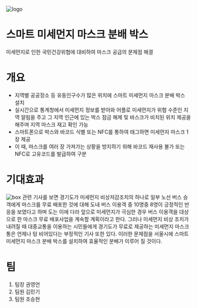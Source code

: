 ![logo](https://github.com/wjrmffldrhrl/hackathon/blob/master/Logo.png)

# 스마트 미세먼지 마스크 분배 박스
미세먼지로 인한 국민건강위협에 대비하여 마스크 공급의 문제점 해결

# 개요
- 지역별 공공장소 등 유동인구수가 많은 위치에 스마트 미세먼지 마스크 분배 박스 설치
- 실시간으로 통계청에서 미세먼지 정보를 받아와 어플로 미세먼지가 위험 수준인 지역 알림을 주고 그 지역 인근에 있는 박스 잠금 해제 및 바스크가 비치된 위치 제공을 해주며 지역 마스크 재고 확인 가능
- 스마트폰으로 박스와 바코드 식별 또는 NFC를 통하여 태그하면 미세먼지 마스크 1장 제공
- 이 때, 마스크를 여러 장 가져가는 상황을 방지하기 위해 바코드 재사용 불가 또는 NFC로 고유코드를 발급하여 구분

# 기대효과
![box](https://github.com/wjrmffldrhrl/hackathon/blob/master/%EB%AF%B8%EC%84%B8%EB%A8%BC%EC%A7%80%20%EC%83%81%EC%9E%90.png)
관련 기사를 보면 경기도가 미세먼지 비상저감조치의 하나로 일부 노선 버스 승객에게 마스크를 무료 배포한 것에 대해 도내 버스 이용객 중 10명중 8명이 긍정적인 반응을 보였다고 하며 도는 이에 다라 앞으로 미세먼지가 극심한 경우 버스 이용객을 대상으로 한 마스크 무료 배포사업을 계속할 계획이라고 한다. 그러나 미세먼지 비상 조치가 내려질 때 대중교통을 이용하는 시민들에게 경기도가 무료로 제공하는 미세먼지 마스크 통은 언제나 텅 비어있다는 부정적인 기사 또한 있다. 이러한 문제점을 서울시에 스마트 미세먼지 마스크 분배 박스를 설치하여 효율적인 분배가 이루어 질 것이다.


# 팀
1. 팀장 권영언
2. 팀원 김민기
3. 팀원 조승현
